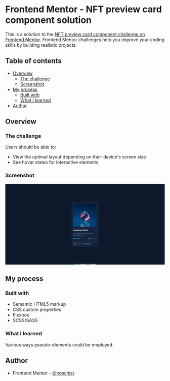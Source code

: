 # Frontend Mentor - NFT preview card component solution

This is a solution to the [NFT preview card component challenge on Frontend Mentor](https://www.frontendmentor.io/challenges/nft-preview-card-component-SbdUL_w0U). Frontend Mentor challenges help you improve your coding skills by building realistic projects.

## Table of contents

-   [Overview](#overview)
    -   [The challenge](#the-challenge)
    -   [Screenshot](#screenshot)
-   [My process](#my-process)
    -   [Built with](#built-with)
    -   [What I learned](#what-i-learned)
-   [Author](#author)

## Overview

### The challenge

Users should be able to:

-   View the optimal layout depending on their device's screen size
-   See hover states for interactive elements

### Screenshot

![](images/soultion.jpeg)

## My process

### Built with

-   Semantic HTML5 markup
-   CSS custom properties
-   Flexbox
-   SCSS/SASS

### What I learned

Various ways pseudo-elements could be employed.

## Author

-   Frontend Mentor - [@noschist](https://www.frontendmentor.io/profile/noschist)
